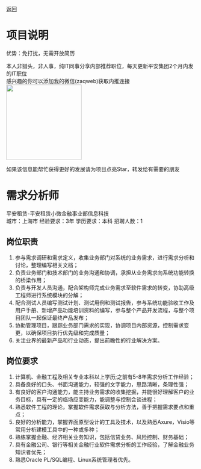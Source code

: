 [返回](../../)

# 项目说明

优势：免打扰，无需开放简历

本人非猎头，非人事，纯IT同事分享内部推荐职位，每天更新平安集团2个月内发的IT职位  
感兴趣的你可以添加我的微信(zaqweb)获取内推连接  
<img src="https://github.com/zaqweb/PA-IT-JOBS/blob/master/WechatICode.jpeg"  height="200" width="200">

如果该信息能帮忙获得更好的发展请为项目点亮Star，转发给有需要的朋友

# 需求分析师
平安租赁-平安租赁小微金融事业部信息科技  
城市：上海市 经验要求：3年 学历要求：本科  招聘人数：1

## 岗位职责
1. 参与需求调研和需求定义，收集业务部门对系统的业务需求，进行需求分析和讨论，整理编写相关文档；
2. 负责业务部门和技术部门的业务沟通和协调，承担从业务需求向系统功能转换的桥梁作用；
3. 负责与开发人员沟通，配合架构师完成业务需求至软件需求的转变，协助高级工程师进行系统模块的分解；
4. 配合测试人员编写测试计划、测试用例和测试报告，参与系统功能验收工作及用户手册、新增产品功能培训资料的编写，参与整个产品开发流程，与整个项目团队一起保证最终产品发布；
5. 协助管理项目，跟踪业务部门需求的实现，协调项目内部资源，控制需求变更，以确保项目执行优先级和完成质量；
6. 关注业界的最新产品和行业动态，提出前瞻性的行业解决方案。

## 岗位要求
1. 计算机、金融工程及相关专业本科以上学历;之前有5-8年需求分析工作经验；
2. 具备良好的口头、书面沟通能力，较强的文字能力，思路清晰，条理性强；
3. 有良好的客户沟通能力，能主持业务需求的收集挖掘，并能很好理解客户的业务目标，具有一定的临场应变能力，能调整与控制会谈进程；
4. 熟悉软件工程的理论，掌握软件需求获取与分析方法，善于把握需求要点和重点；
5. 良好的分析能力，掌握界面原型设计的工具及技术，以及熟悉Axure，Visio等常用分析建模工具中的一种或多种；
6. 熟练掌握金融、经济相关业务知识，包括信贷业务、风险控制、财务基础；
7. 具有金融公司、银行等相关金融行业软件需求分析的工作经验，了解金融业务知识者优先；
8. 熟悉Oracle PL/SQL编程、Linux系统管理者优先。




